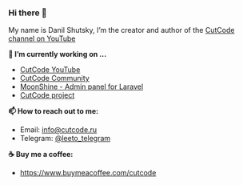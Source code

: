 ### Hi there 👋

My name is Danil Shutsky, I’m the creator and author of the [CutCode channel on YouTube](https://www.youtube.com/CutCodeRu)

**🔭 I’m currently working on ...** 
- [CutCode YouTube](https://www.youtube.com/CutCodeRu)
- [CutCode Community](https://t.me/laravel_chat)
- [MoonShine - Admin panel for Laravel](https://moonshine.cutcode.dev)
- [CutCode project](https://cutcode.dev)

**📫 How to reach out to me:** 
- Email: info@cutcode.ru
- Telegram: [@leeto_telegram](https://t.me/leeto_telegram)

**☕️ Buy me a coffee:**
- https://www.buymeacoffee.com/cutcode

